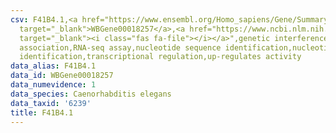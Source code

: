 ```yaml
---
csv: F41B4.1,<a href="https://www.ensembl.org/Homo_sapiens/Gene/Summary?db=core;g=WBGene00018257"
  target="_blank">WBGene00018257</a>,<a href="https://www.ncbi.nlm.nih.gov/pubmed/27496166"
  target="_blank"><i class="fas fa-file"></i></a>",genetic interference,functional
  association,RNA-seq assay,nucleotide sequence identification,nucleotide sequence
  identification,transcriptional regulation,up-regulates activity
data_alias: F41B4.1
data_id: WBGene00018257
data_numevidence: 1
data_species: Caenorhabditis elegans
data_taxid: '6239'
title: F41B4.1
---
```

